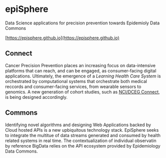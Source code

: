 # epiSphere
Data Science applications for precision prevention towards Epidemioly Data Commons

[https://episphere.github.io](https://episphere.github.io)

## Connect
Cancer Precision Prevention places an increasing focus on data-intensive platforms that can reach, and can be engaged, as consumer-facing digital applications. Ultimately, the emergence of a *Learning Health Care System* is orchestrated by computational systems that orchestrate both medical reccords and consumer-facing services, from wearable sensors to genomics. A new generation of cohort studies, such as [NCI/DCEG Connect](https://dceg.cancer.gov/research/who-we-study/cohorts/connect), is being designed accordingly. 

## Commons
Identifying novel algorithms and designing Web Applications backed by Cloud hosted APIs is a new upbiquitous technology stack. EpiSphere seeks to integrate the multitue of data streams generated and consumed by health related systems in real time. The contextualization of individual observatin by reference BigData relies on the API ecosystem provided by Epidemiology Data Commons.

